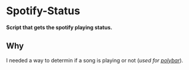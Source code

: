 # Spotify-Status

__Script that gets the spotify playing status.__

## Why

I needed a way to determin if a song is playing or not (_used for [polybar](https://github.com/polybar/polybar)_).
